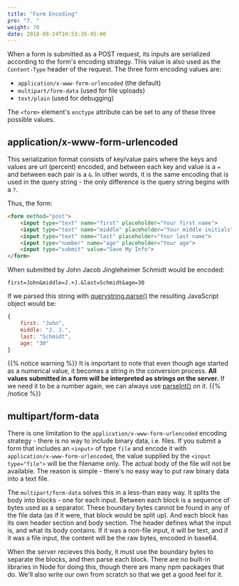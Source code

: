 ```yaml
---
title: "Form Encoding"
pre: "7. "
weight: 70
date: 2018-08-24T10:53:26-05:00
---
```


When a form is submitted as a POST request, its inputs are serialized according to the form's encoding strategy.  This value is also used as the `Content-Type` header of the request.  The three form encoding values are:

* `application/x-www-form-urlencoded` (the default)
* `multipart/form-data` (used for file uploads)
* `text/plain` (used for debugging)

The `<form>` element's `enctype` attribute can be set to any of these three possible values.

## application/x-www-form-urlencoded

This serialization format consists of key/value pairs where the keys and values are url (percent) encoded, and between each key and value is a `=` and between each pair is a `&`.  In other words, it is the same encoding that is used in the query string - the only difference is the query string begins with a `?`.

Thus, the form:

```html
<form method="post">
    <input type="text" name="first" placeholder="Your first name">
    <input type="text" name="middle" placeholder="Your middle initials">
    <input type="text" name="last" placeholder="Your last name">
    <input type="number" name="age" placeholder="Your age">
    <input type="submit" value="Save My Info">
</form>
```

When submitted by John Jacob Jingleheimer Schmidt would be encoded:

```
first=John&middle=J.+J.&last=Schmidt&age=30
```

If we parsed this string with [querystring.parse()](https://nodejs.org/api/querystring.html#querystring_querystring_parse_str_sep_eq_options) the resulting JavaScript object would be:

```js
{
    first: "John",
    middle: "J. J.",
    last: "Schmidt",
    age: "30"
}
```
{{% notice warning %}}
It is important to note that even though age started as a numerical value, it becomes a string in the conversion process.  **All values submitted in a form will be interpreted as strings on the server.** If we need it to be a number again, we can always use [parseInt()](https://developer.mozilla.org/en-US/docs/Web/JavaScript/Reference/Global_Objects/parseInt) on it.
{{% /notice %}}

## multipart/form-data

There is one limitation to the `application/x-www-form-urlencoded` encoding strategy - there is no way to include binary data, i.e. files.  If you submit a form that includes an `<input>` of type `file` and encode it with `application/x-www-form-urlencoded`, the value supplied by the `<input type="file">` will be the filename only.  The actual body of the file will not be available.  The reason is simple - there's no easy way to put raw binary data into a text file.

The `multipart/form-data` solves this in a less-than easy way. It splits the body into blocks - one for each input.  Between each block is a sequence of bytes used as a separator.  These boundary bytes cannot be found in any of the file data (as if it were, that block would be split up).  And each block has its own header section and body section.  The header defines what the input is, and what its body contains.  If it was a non-file input, it will be text, and if it was a file input, the content will be the raw bytes, encoded in base64.

When the server recieves this body, it must use the boundary bytes to separate the blocks, and then parse each block.  There are no built-in libraries in Node for doing this, though there are many npm packages that do.  We'll also write our own from scratch so that we get a good feel for it.